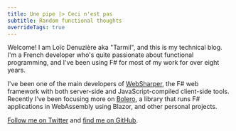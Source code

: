 ```yaml
---
title: Une pipe |> Ceci n'est pas
subtitle: Random functional thoughts
overrideTags: true
---
```


Welcome! I am Loïc Denuzière aka "Tarmil", and this is my technical blog.
I'm a French developer who's quite passionate about functional programming, and I've been using F# for most of my work for over eight years.

I've been one of the main developers of [WebSharper](https://websharper.com), the F# web framework with both server-side and JavaScript-compiled client-side tools.
Recently I've been focusing more on [Bolero](https://fsbolero.io), a library that runs F# applications in WebAssembly using Blazor, and other personal projects.

[Follow me on Twitter](https://twitter.com/tarmil_) and [find me on GitHub](https://github.com/tarmil).

<div ws-replace="Articles"></div>